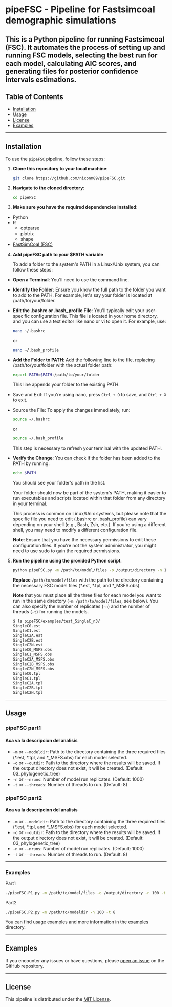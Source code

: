 # pipeFSC - Pipeline for Fastsimcoal demographic simulations 

This is a Python pipeline for running Fastsimcoal (FSC). It automates the process of setting up and running FSC models, selecting the best run for each model, calculating AIC scores, and generating files for posterior confidence intervals estimations.
----------

## Table of Contents
- [Installation](#installation)
- [Usage](#usage)
- [License](#license)
- [Examples](#examples)
----------

## Installation

To use the `pipeFSC` pipeline, follow these steps:

1. **Clone this repository to your local machine**:

    ```bash
    git clone https://github.com/niconm89/pipeFSC.git
    ```

2. **Navigate to the cloned directory**:

    ```bash
    cd pipeFSC
    ```

3. **Make sure you have the required dependencies installed**:

- Python
- R
    - optparse
    - plotrix
    - shape
- [FastSimCoal (FSC)](http://cmpg.unibe.ch/software/fastsimcoal2/)

4. **Add pipeFSC path to your $PATH variable**

    To add a folder to the system's PATH in a Linux/Unix system, you can follow these steps:

- **Open a Terminal**: You'll need to use the command line.
- **Identify the Folder**: Ensure you know the full path to the folder you want to add to the PATH. For example, let's say your folder is located at /path/to/your/folder.
- **Edit the .bashrc or .bash_profile File**: You'll typically edit your user-specific configuration file. This file is located in your home directory, and you can use a text editor like nano or vi to open it. For example, use:
    ```bash
    nano ~/.bashrc
    ```
    or

    ```bash
    nano ~/.bash_profile
    ```

- **Add the Folder to PATH**: Add the following line to the file, replacing /path/to/your/folder with the actual folder path:
    ```bash
    export PATH=$PATH:/path/to/your/folder
    ```
    This line appends your folder to the existing PATH.
- Save and Exit: If you're using nano, press `Ctrl + O` to save, and `Ctrl + X` to exit.
- Source the File: To apply the changes immediately, run:

    ```bash
    source ~/.bashrc
    ```
    or

    ```bash
    source ~/.bash_profile
    ```
    This step is necessary to refresh your terminal with the updated PATH.

- **Verify the Change**: You can check if the folder has been added to the PATH by running:

    ```bash
    echo $PATH
    ```
    You should see your folder's path in the list.

    Your folder should now be part of the system's PATH, making it easier to run executables and scripts located within that folder from any directory in your terminal.

    This process is common on Linux/Unix systems, but please note that the specific file you need to edit (.bashrc or .bash_profile) can vary depending on your shell (e.g., Bash, Zsh, etc.). If you're using a different shell, you may need to modify a different configuration file.

    **Note**: Ensure that you have the necessary permissions to edit these configuration files. If you're not the system administrator, you might need to use sudo to gain the required permissions.

5. **Run the pipeline using the provided Python script**:
    ```bash
    python pipeFSC.py -m /path/to/model/files -o /output/directory -n 100 -t 2
    ```
    **Replace** `/path/to/model/files` with the path to the directory containing the necessary FSC model files (*.est, *.tpl, and *_MSFS.obs). 
    
    **Note** that you must place all the three files for each model you want to run in the same directory (`-m /path/to/model/files`, see below). You can also specify the number of replicates (`-n`) and the number of threads (`-t`) for running the models.
    ```bash
    $ ls pipeFSC/examples/test_SingleC_n3/
    SingleC0.est
    SingleC1.est
    SingleC2A.est
    SingleC2B.est
    SingleC2N.est
    SingleC0_MSFS.obs
    SingleC1_MSFS.obs
    SingleC2A_MSFS.obs
    SingleC2B_MSFS.obs
    SingleC2N_MSFS.obs
    SingleC0.tpl
    SingleC1.tpl
    SingleC2A.tpl
    SingleC2B.tpl
    SingleC2N.tpl
    ```
----------
## Usage

### pipeFSC part1

#### Aca va la descripcion del analisis

- `-m` or `--modeldir`: Path to the directory containing the three required files (*.est, *.tpl, and *_MSFS.obs) for each model selected.
- `-o` or `--outdir`: Path to the directory where the results will be saved. If the output directory does not exist, it will be created. (Default: 03_phylogenetic_tree)
- `-n` or `--nruns`: Number of model run replicates. (Default: 1000)
- `-t` or `--threads`: Number of threads to run. (Default: 8)

### pipeFSC part2

#### Aca va la descripcion del analisis

- `-m` or `--modeldir`: Path to the directory containing the three required files (*.est, *.tpl, and *_MSFS.obs) for each model selected.
- `-o` or `--outdir`: Path to the directory where the results will be saved. If the output directory does not exist, it will be created. (Default: 03_phylogenetic_tree)
- `-n` or `--nruns`: Number of model run replicates. (Default: 1000)
- `-t` or `--threads`: Number of threads to run. (Default: 8)

----------
### Examples

Part1 
```bash
./pipeFSC.P1.py -m /path/to/model/files -o /output/directory -n 100 -t 4
```

Part2
```bash
./pipeFSC.P2.py -m /path/to/modeldir -n 100 -t 8
```

You can find usage examples and more information in the [examples](examples/) directory.

----------
## Examples
If you encounter any issues or have questions, please [open an issue](https://github.com/niconm89/pipeFSC/issues) on the GitHub repository.

----------
## License
This pipeline is distributed under the [MIT License](LICENSE).
